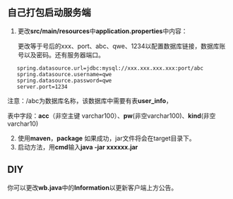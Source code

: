 ## 自己打包启动服务端

1. 更改**src/main/resources**中**application.properties**中内容：

   更改等于号后的xxx、port、abc、qwe、1234以配置数据库链接，数据库账号以及密码。还有服务器端口。

```
   spring.datasource.url=jdbc:mysql://xxx.xxx.xxx.xxx:port/abc
   spring.datasource.username=qwe
   spring.datasource.password=qwe
   server.port=1234
```
注意：/abc为数据库名称，该数据库中需要有表**user_info**，

表中字段：**acc**（非空主键 varchar100）、**pw**(非空varchar100)、**kind**(非空varchar10)

2. 使用**maven**，**package**
   如果成功，jar文件将会在target目录下。
3. 启动方法，用**cmd**输入**java -jar xxxxxx.jar**

## DIY

你可以更改**wb.java**中的**Information**以更新客户端上方公告。







